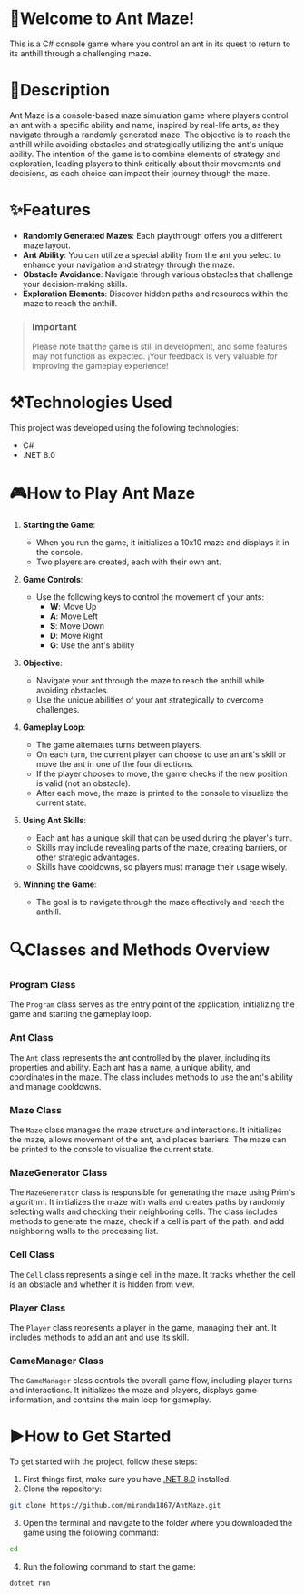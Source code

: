 # 🐜Welcome to Ant Maze! 

This is a C# console game where you control an ant in its quest to return to its anthill through a challenging maze.

# 📃Description  
Ant Maze is a console-based maze simulation game where players control an ant with a specific ability and name, inspired by real-life ants, as they navigate through a randomly generated maze. The objective is to reach the anthill while avoiding obstacles and strategically utilizing the ant's unique ability. The intention of the game is to combine elements of strategy and exploration, leading players to think critically about their movements and decisions, as each choice can impact their journey through the maze.

# ✨Features
- **Randomly Generated Mazes**: Each playthrough offers you a different maze layout.
- **Ant Ability**: You can utilize a special ability from the ant you select to enhance your navigation and strategy through the maze.
- **Obstacle Avoidance**: Navigate through various obstacles that challenge your decision-making skills.
- **Exploration Elements**: Discover hidden paths and resources within the maze to reach the anthill.

> ### **Important** 
> Please note that the game is still in development, and some features may not function as expected. ¡Your feedback is very valuable for improving the gameplay experience!

# ⚒️Technologies Used
This project was developed using the following technologies:
- C#
- .NET 8.0

# 🎮How to Play Ant Maze

1. **Starting the Game**:
   - When you run the game, it initializes a 10x10 maze and displays it in the console.
   - Two players are created, each with their own ant.

2. **Game Controls**:
   - Use the following keys to control the movement of your ants:
     - **W**: Move Up
     - **A**: Move Left
     - **S**: Move Down
     - **D**: Move Right
     - **G**: Use the ant's ability

3. **Objective**:
   - Navigate your ant through the maze to reach the anthill while avoiding obstacles.
   - Use the unique abilities of your ant strategically to overcome challenges.

4. **Gameplay Loop**:
   - The game alternates turns between players.
   - On each turn, the current player can choose to use an ant's skill or move the ant in one of the four directions.
   - If the player chooses to move, the game checks if the new position is valid (not an obstacle).
   - After each move, the maze is printed to the console to visualize the current state.

5. **Using Ant Skills**:
   - Each ant has a unique skill that can be used during the player's turn.
   - Skills may include revealing parts of the maze, creating barriers, or other strategic advantages.
   - Skills have cooldowns, so players must manage their usage wisely.

6. **Winning the Game**:
   - The goal is to navigate through the maze effectively and reach the anthill.

# 🔍Classes and Methods Overview

### Program Class
The `Program` class serves as the entry point of the application, initializing the game and starting the gameplay loop.

### Ant Class
The `Ant` class represents the ant controlled by the player, including its properties and ability. Each ant has a name, a unique ability, and coordinates in the maze. The class includes methods to use the ant's ability and manage cooldowns.

### Maze Class
The `Maze` class manages the maze structure and interactions. It initializes the maze, allows movement of the ant, and places barriers. The maze can be printed to the console to visualize the current state.

### MazeGenerator Class
The `MazeGenerator` class is responsible for generating the maze using Prim's algorithm. It initializes the maze with walls and creates paths by randomly selecting walls and checking their neighboring cells. The class includes methods to generate the maze, check if a cell is part of the path, and add neighboring walls to the processing list.

### Cell Class
The `Cell` class represents a single cell in the maze. It tracks whether the cell is an obstacle and whether it is hidden from view.

### Player Class
The `Player` class represents a player in the game, managing their ant. It includes methods to add an ant and use its skill.

### GameManager Class
The `GameManager` class controls the overall game flow, including player turns and interactions. It initializes the maze and players, displays game information, and contains the main loop for gameplay.

# ▶️How to Get Started
To get started with the project, follow these steps:

1. First things first, make sure you have [.NET 8.0](https://dotnet.microsoft.com/download/dotnet/8.0) installed.
2. Clone the repository:
```bash
git clone https://github.com/miranda1867/AntMaze.git
```
3. Open the terminal and navigate to the folder where you downloaded the game using the following command:
```bash
cd
```
4. Run the following command to start the game:
```bash
dotnet run
```
